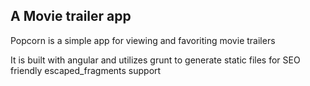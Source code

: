 ## A Movie trailer app

Popcorn is a simple app for viewing and favoriting movie trailers

It is built with angular and utilizes grunt to generate static files for SEO friendly escaped_fragments support
